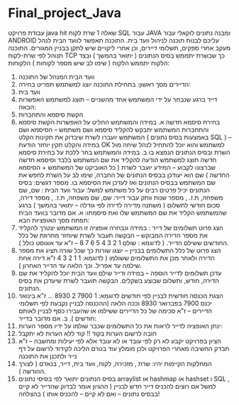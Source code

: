 # Final_project_Java
עבודת פרויקט java  hit
שאלה 1 
שרת לקוח SQL עבור JAVA ומבנה נתונים לוקאלי עבור ANDROID
עליכם לבנות תוכנה לניהול וועד בית.
התוכנה תאפשר לוועד הבית לנהל מעקב אחרי ספקים, תשלומי דיירים, וכן אחרי ליקויים שיש לתקן בבניין המגורים. 
התוכנה תנוהל לפי שרת-לקוח TCP כך שבשרת יתממש בסיס הנתונים ( יתואר בהמשך ) ובצד הלקוח יתממש הלקוח ( שימו לב שיש מספר לקוחות )
הלקוחות:
1.	וועד הבית המנהל של התוכנה
2.	הדיירים 
מסך ראשון:
בתחילת התוכנה יוצג למשתמש תפריט בחירה: 
1.	וועד בית 
2.	דייר 
ברגע שנבחר על ידי המשתמש אחד מהשניים – תוצג למשתמש האפשרות הבאה:
1.	הקשת סיסמא והתחברות 
2.	בחירת סיסמא חדשה 
א. במידה והמשתמש החליט על האפשרות הקשת סיסמא והתחברות 
המשתמש יתבקש להקליד סיסמא ושם משתמש – הסיסמא ושם המשתמש יועברו לשרת שיבדוק את תקינות הקלט ( באמצעות בסיס נתונים SQL ) – במידה והקלט תקין יוחזר הודעת OK למשתמש והוא יוכל להתחיל לנהל שיחה מול השרת ובסיס הנתונים הנמצא בו 
ב. במידה והמשתמש בחר ללכת על בחירת סיסמא חדשה תוצג למשתמש הודעה להקליד את שם המשתמש בלבד וסיסמא חדשה שברצונו לקבוע – המידע יועבר לשרת ( כל האוביקט של המשתמש + הסיסמא החדשה ) שם הוא יעודכן בבסיס הנתונים של החברה, שימו לב על השרת לחפש את שם המשתמש בבסיס הנתונים ואז לעדכן את הסיסמא בו. 
מספר דגשים: 
בסיס הנתונים יכיל פרטים רבים על כל משתמש למשל: 
עבור וועד הבית : שם, שם משפחה, ת.ז. , מספר שנות וותק
עבור דייר: שם, שם משפחה, ת.ז. , מספר דירה, סכום חודשי לתשלום ( משתנה מדירה לדירה לפי גודלה – יתואר בהמשך ) 
ברגע שהמשתמש הקליד את שם המשתמש שלו ואת סיסמתו: 
א.	אם מדובר בוועד הבית תפתח מסך האופציות הבא: 
1.	הצג פרוט תשלומים של דייר : במידה ונבחרה אופציה זו המשתמש יצטרך להקליד את מספר הדירה המבוקש – הבקשה תעבור לשרת שיוחזר מחרוזת של כלל החודשים ששילם הדייר. ( לדוגמא : שולם 1 2 3 4 5 6 7 8 – ז"א עד אוגוסט כולל ).
2.	הצג פרוט של כלל התשלומים בבניין – יוצגו שורות כך שכל שורה תציג את מספר הדירה ולאחר מכן את התשלומים ששולמו ( לדוגמא: 1 1 2 3 4 ז"א דירה אחת שילמה עד אפריל. וכך הלאה עד הדייר האחרון ).
3.	עדכן תשלומים לדייר הוספה – במידה ודייר שילם וועד הבית יוכל להקליד את שם הדירה, חודש, ותשלום שבוצע בשקלים. 
הבקשה תועבר לשרת שיעדכן את בסיס הנתונים. 
4.	הצגת הכנסה חודשית לבניין לפי חודשים לדוגמא: 1 7900 2 8930 ... ז"א בינואר יכנס 7900 בפברואר 8930 וככה הלאה (ההכנסה לבניין נקבעת לפי תשלומי הדיירים – ז"א סכימה של כל הדיירים ששילמו או שהעבירו כסף לבניין לאותם חודשים ).
ב.	 אם מדובר בדייר:
1.	ינתן האופציה לדייר לראות את כל התשלומים שכבר שולמו על ידיו 
מספר הערות: 
1.	חובה לרשום הערות בקוד !! קוד ללא הערות לא יתקבל
2.	הציון בפרויקט יקבע לא רק לפי עובד או לא עובד אלא לפי יעילות ומחשבה – ז"א תבדק החשיבה מאחרי הפרויקט ולכן מומלץ עוד בטרם הליכה לקידוד לרשום על דף נייר ולתכנן את התוכנה
3.	המחלקות הקיימות יהיו: שרת , מזכירה, לקוח, וועד בית, דייר, בנאדם ( לצורך ההורשה ). 
4.	בסיס הנתונים יתואר לפי  בסיסי נתונים arraylist  או hashmap או hashset ו SQL , למשל אם רוצים להכניס דייר חדש לבניין ( ההגיון אומר לבדוק שהדייר לא קיים בבסיס נתונים – ואם לא קיים – להכניס אותו ) 
בהצלחה!
